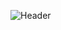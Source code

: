 ![Header](https://github.com/dvpopov11/myfiles/blob/0bb19de738f803f300756c8716b330853cc02992/logo.png)